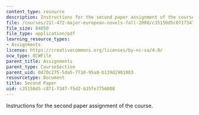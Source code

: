 ```yaml
---
content_type: resource
description: Instructions for the second paper assignment of the course.
file: /courses/21l-472-major-european-novels-fall-2008/c35150d5c8717347f5d2b35fe7756008_paper2.pdf
file_size: 84050
file_type: application/pdf
learning_resource_types:
- Assignments
license: https://creativecommons.org/licenses/by-nc-sa/4.0/
ocw_type: OCWFile
parent_title: Assignments
parent_type: CourseSection
parent_uid: 0d70c275-5da5-7710-95a8-b139d2901083
resourcetype: Document
title: Second Paper
uid: c35150d5-c871-7347-f5d2-b35fe7756008
---
```

Instructions for the second paper assignment of the course.